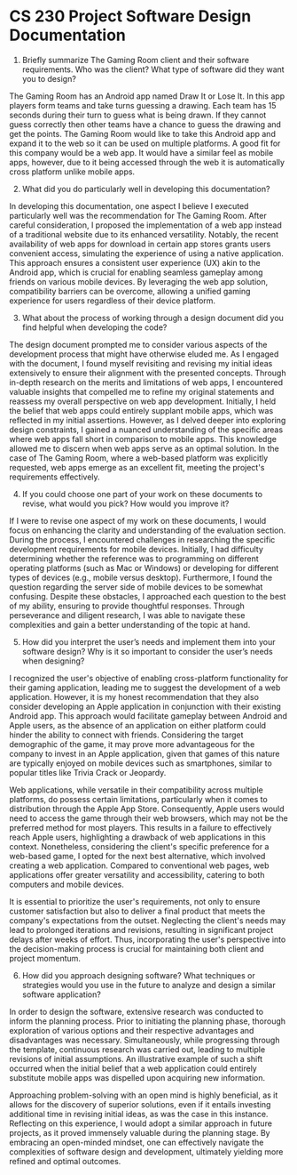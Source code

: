 # CS 230 Project Software Design Documentation 

1. Briefly summarize The Gaming Room client and their software requirements. Who was the client? What type of software did they want you to design?

The Gaming Room has an Android app named Draw It or Lose It. In this app players form teams and take turns guessing a drawing. Each team has 15 seconds during their turn to guess what is being drawn. If they cannot guess correctly then other teams have a chance to guess the drawing and get the points. The Gaming Room would like to take this Android app and expand it to the web so it can be used on multiple platforms. A good fit for this company would be a web app. It would have a similar feel as mobile apps, however, due to it being accessed through the web it is automatically cross platform unlike mobile apps.  

2. What did you do particularly well in developing this documentation?

In developing this documentation, one aspect I believe I executed particularly well was the recommendation for The Gaming Room. After careful consideration, I proposed the implementation of a web app instead of a traditional website due to its enhanced versatility. Notably, the recent availability of web apps for download in certain app stores grants users convenient access, simulating the experience of using a native application. This approach ensures a consistent user experience (UX) akin to the Android app, which is crucial for enabling seamless gameplay among friends on various mobile devices. By leveraging the web app solution, compatibility barriers can be overcome, allowing a unified gaming experience for users regardless of their device platform.

3. What about the process of working through a design document did you find helpful when developing the code?

The design document prompted me to consider various aspects of the development process that might have otherwise eluded me. As I engaged with the document, I found myself revisiting and revising my initial ideas extensively to ensure their alignment with the presented concepts. Through in-depth research on the merits and limitations of web apps, I encountered valuable insights that compelled me to refine my original statements and reassess my overall perspective on web app development. Initially, I held the belief that web apps could entirely supplant mobile apps, which was reflected in my initial assertions. However, as I delved deeper into exploring design constraints, I gained a nuanced understanding of the specific areas where web apps fall short in comparison to mobile apps. This knowledge allowed me to discern when web apps serve as an optimal solution. In the case of The Gaming Room, where a web-based platform was explicitly requested, web apps emerge as an excellent fit, meeting the project's requirements effectively.

4. If you could choose one part of your work on these documents to revise, what would you pick? How would you improve it?

If I were to revise one aspect of my work on these documents, I would focus on enhancing the clarity and understanding of the evaluation section. During the process, I encountered challenges in researching the specific development requirements for mobile devices. Initially, I had difficulty determining whether the reference was to programming on different operating platforms (such as Mac or Windows) or developing for different types of devices (e.g., mobile versus desktop). Furthermore, I found the question regarding the server side of mobile devices to be somewhat confusing. Despite these obstacles, I approached each question to the best of my ability, ensuring to provide thoughtful responses. Through perseverance and diligent research, I was able to navigate these complexities and gain a better understanding of the topic at hand.

5. How did you interpret the user’s needs and implement them into your software design? Why is it so important to consider the user’s needs when designing?

I recognized the user's objective of enabling cross-platform functionality for their gaming application, leading me to suggest the development of a web application. However, it is my honest recommendation that they also consider developing an Apple application in conjunction with their existing Android app. This approach would facilitate gameplay between Android and Apple users, as the absence of an application on either platform could hinder the ability to connect with friends. Considering the target demographic of the game, it may prove more advantageous for the company to invest in an Apple application, given that games of this nature are typically enjoyed on mobile devices such as smartphones, similar to popular titles like Trivia Crack or Jeopardy.

Web applications, while versatile in their compatibility across multiple platforms, do possess certain limitations, particularly when it comes to distribution through the Apple App Store. Consequently, Apple users would need to access the game through their web browsers, which may not be the preferred method for most players. This results in a failure to effectively reach Apple users, highlighting a drawback of web applications in this context. Nonetheless, considering the client's specific preference for a web-based game, I opted for the next best alternative, which involved creating a web application. Compared to conventional web pages, web applications offer greater versatility and accessibility, catering to both computers and mobile devices.

It is essential to prioritize the user's requirements, not only to ensure customer satisfaction but also to deliver a final product that meets the company's expectations from the outset. Neglecting the client's needs may lead to prolonged iterations and revisions, resulting in significant project delays after weeks of effort. Thus, incorporating the user's perspective into the decision-making process is crucial for maintaining both client and project momentum.

6. How did you approach designing software? What techniques or strategies would you use in the future to analyze and design a similar software application?


In order to design the software, extensive research was conducted to inform the planning process. Prior to initiating the planning phase, thorough exploration of various options and their respective advantages and disadvantages was necessary. Simultaneously, while progressing through the template, continuous research was carried out, leading to multiple revisions of initial assumptions. An illustrative example of such a shift occurred when the initial belief that a web application could entirely substitute mobile apps was dispelled upon acquiring new information.

Approaching problem-solving with an open mind is highly beneficial, as it allows for the discovery of superior solutions, even if it entails investing additional time in revising initial ideas, as was the case in this instance. Reflecting on this experience, I would adopt a similar approach in future projects, as it proved immensely valuable during the planning stage. By embracing an open-minded mindset, one can effectively navigate the complexities of software design and development, ultimately yielding more refined and optimal outcomes.
